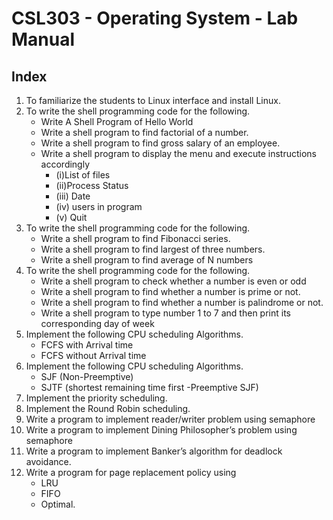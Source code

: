 # CSL303 - Operating System - Lab Manual

## Index

1. To familiarize the students to Linux interface and install Linux.
2. To write the shell programming code for the following.
    - Write A Shell Program of Hello World  
    - Write a shell program to find factorial of a number.
    - Write a shell program to find gross salary of an employee.
    - Write a shell program to display the menu and execute instructions accordingly
        - (i)List of files
        - (ii)Process Status
        - (iii) Date 
        - (iv) users in program
        - (v) Quit
3. To write the shell programming code for the following.
    - Write a shell program to find Fibonacci series.
    - Write a shell program to find largest of three numbers. 
    - Write a shell program to find average of N numbers
4. To write the shell programming code for the following.
    - Write a shell program to check whether a number is even or odd
    - Write a shell program to find whether a number is prime or not.
    - Write a shell program to find whether a number is palindrome or not.
    - Write a shell program to type number 1 to 7 and then print its corresponding day of week
5. Implement the following CPU scheduling Algorithms.
    - FCFS with Arrival time
    - FCFS without Arrival time
6. Implement the following CPU scheduling Algorithms.
    - SJF (Non-Preemptive)
    - SJTF (shortest remaining time first -Preemptive SJF)
7. Implement the priority scheduling.   
8. Implement the Round Robin scheduling.  
9. Write a program to implement reader/writer problem using semaphore
10. Write a program to implement Dining Philosopher’s problem using semaphore
11. Write a program to implement Banker’s algorithm for deadlock avoidance.  
12. Write a program for page replacement policy using
    - LRU
    - FIFO
    - Optimal.
